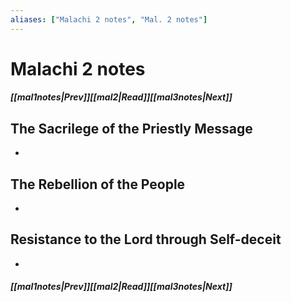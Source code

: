 ```yaml
---
aliases: ["Malachi 2 notes", "Mal. 2 notes"]
---
```

# Malachi 2 notes
##### <span class=arrow-left></span>[[mal1notes|Prev]]<span class=navigation-separator></span>[[mal2|Read]]<span class=navigation-separator></span>[[mal3notes|Next]]<span class=arrow-right></span>
## The Sacrilege of the Priestly Message
- 
## The Rebellion of the People
- 
## Resistance to the Lord through Self-deceit
- 
##### <span class=arrow-left></span>[[mal1notes|Prev]]<span class=navigation-separator></span>[[mal2|Read]]<span class=navigation-separator></span>[[mal3notes|Next]]<span class=arrow-right></span>
